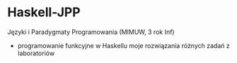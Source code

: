 # Haskell-JPP
Języki i Paradygmaty Programowania (MIMUW, 3 rok Inf) 
- programowanie funkcyjne w Haskellu
moje rozwiązania różnych zadań z laboratoriów
